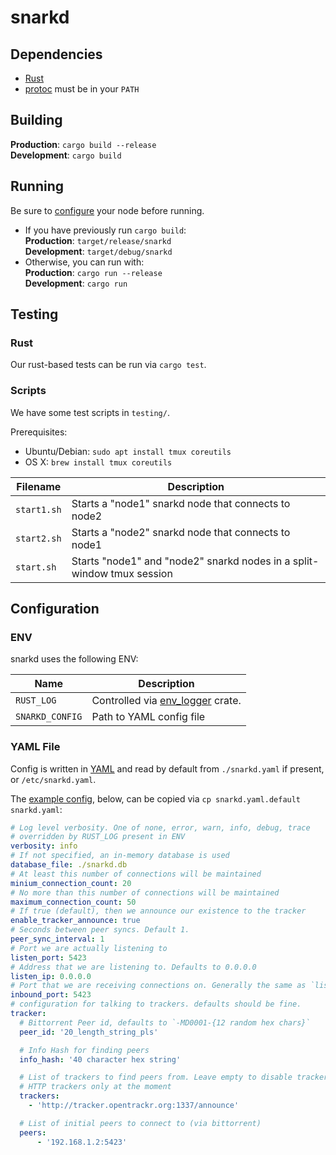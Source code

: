 # snarkd

## Dependencies

- [Rust](https://www.rust-lang.org/tools/install)
- [protoc](https://github.com/protocolbuffers/protobuf/releases) must be in your `PATH`

## Building

**Production**: `cargo build --release`  
**Development**: `cargo build`

## Running

Be sure to [configure](#configuration) your node before running.

- If you have previously run `cargo build`:  
    **Production**: `target/release/snarkd`  
    **Development**: `target/debug/snarkd`  
- Otherwise, you can run with:  
    **Production**: `cargo run --release`  
    **Development**: `cargo run`  

## Testing

### Rust

Our rust-based tests can be run via `cargo test`.

### Scripts

We have some test scripts in `testing/`.

Prerequisites:
  - Ubuntu/Debian: `sudo apt install tmux coreutils`
  - OS X: `brew install tmux coreutils`

|Filename|Description|
|-|-|
|`start1.sh`|Starts a "node1" snarkd node that connects to node2|
|`start2.sh`|Starts a "node2" snarkd node that connects to node1|
|`start.sh`|Starts "node1" and "node2" snarkd nodes in a split-window tmux session|

## Configuration

### ENV

snarkd uses the following ENV:

|Name|Description|
|-|-|
|`RUST_LOG`|Controlled via [env_logger](https://docs.rs/env_logger/latest/env_logger/#enabling-logging) crate.|
|`SNARKD_CONFIG`|Path to YAML config file|

### YAML File

Config is written in [YAML](https://yaml.org/) and read by default from `./snarkd.yaml` if present, or `/etc/snarkd.yaml`.

The [example config](snarkd.yaml.default), below, can be copied via `cp snarkd.yaml.default snarkd.yaml`:

```yml
# Log level verbosity. One of none, error, warn, info, debug, trace
# overridden by RUST_LOG present in ENV
verbosity: info
# If not specified, an in-memory database is used
database_file: ./snarkd.db
# At least this number of connections will be maintained
minium_connection_count: 20
# No more than this number of connections will be maintained
maximum_connection_count: 50
# If true (default), then we announce our existence to the tracker
enable_tracker_announce: true
# Seconds between peer syncs. Default 1.
peer_sync_interval: 1
# Port we are actually listening to
listen_port: 5423
# Address that we are listening to. Defaults to 0.0.0.0
listen_ip: 0.0.0.0
# Port that we are receiving connections on. Generally the same as `listen_port` but a port rewrite firewall rule might change that.
inbound_port: 5423
# configuration for talking to trackers. defaults should be fine.
tracker:
  # Bittorrent Peer id, defaults to `-MD0001-{12 random hex chars}`
  peer_id: '20_length_string_pls'

  # Info Hash for finding peers
  info_hash: '40 character hex string'

  # List of trackers to find peers from. Leave empty to disable tracker based peer discovery
  # HTTP trackers only at the moment
  trackers:
    - 'http://tracker.opentrackr.org:1337/announce'

  # List of initial peers to connect to (via bittorrent)
  peers:
      - '192.168.1.2:5423'
```

